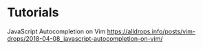 # Tutorials

JavaScript Autocompletion on Vim
https://alldrops.info/posts/vim-drops/2018-04-08_javascript-autocompletion-on-vim/
